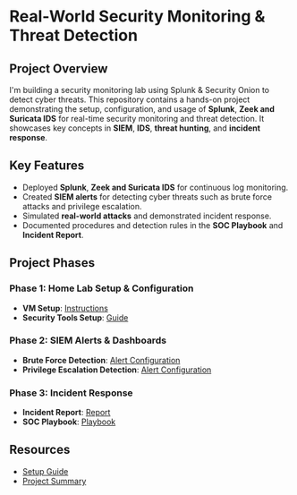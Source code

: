 # Real-World Security Monitoring & Threat Detection

## Project Overview
I'm building a security monitoring lab using Splunk & Security Onion to detect cyber threats.
This repository contains a hands-on project demonstrating the setup, configuration, and usage of **Splunk**, **Zeek and Suricata IDS** for real-time security monitoring and threat detection. It showcases key concepts in **SIEM**, **IDS**, **threat hunting**, and **incident response**.

## Key Features
- Deployed **Splunk**, **Zeek and Suricata IDS** for continuous log monitoring.
- Created **SIEM alerts** for detecting cyber threats such as brute force attacks and privilege escalation.
- Simulated **real-world attacks** and demonstrated incident response.
- Documented procedures and detection rules in the **SOC Playbook** and **Incident Report**.

## Project Phases
### Phase 1: Home Lab Setup & Configuration
- **VM Setup**: [Instructions](01-home-lab-setup/a.VM-configuration.md)
- **Security Tools Setup**: [Guide](01-home-lab-setup/b.security-tools-setup.md)

### Phase 2: SIEM Alerts & Dashboards
- **Brute Force Detection**: [Alert Configuration](02-siem-alerts/a.brute-force-alerts.md)
- **Privilege Escalation Detection**: [Alert Configuration](02-siem-alerts/b.privilege-escalation-alerts.md)

### Phase 3: Incident Response
- **Incident Report**: [Report](03-incident-response/a.incident-report.md)
- **SOC Playbook**: [Playbook](03-incident-response/b.SOC-playbook.md)

## Resources
- [Setup Guide](04-docs/a.setup-guide.md)
- [Project Summary](04-docs/b.project-summary.md)
